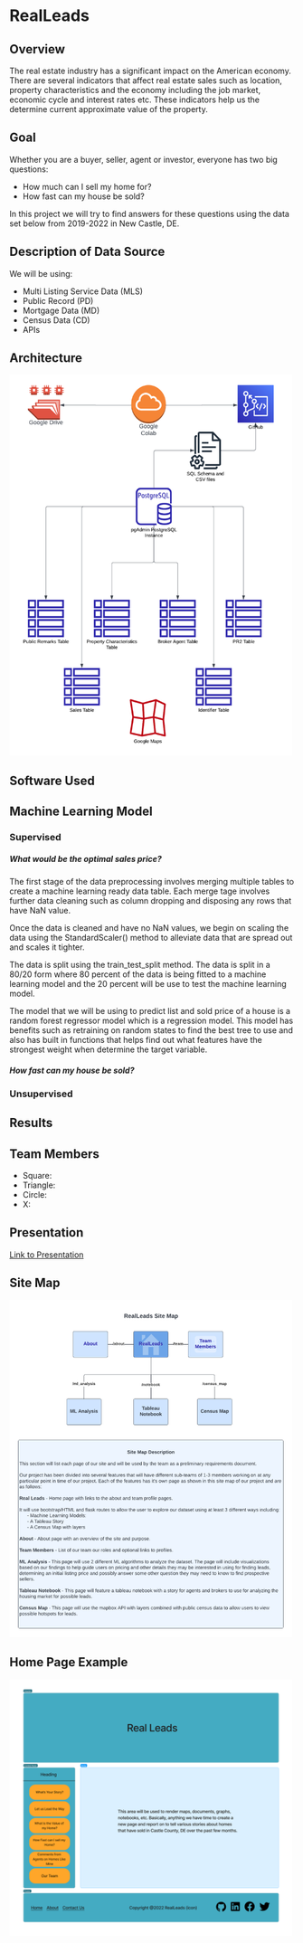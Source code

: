 # RealLeads

## Overview

The real estate industry has a significant impact on the American economy. There are several indicators that affect real estate sales such as location, property characteristics and the economy including the job market, economic cycle and interest rates etc. These indicators help us the determine current approximate value of the property.

## Goal

Whether you are a buyer, seller, agent or investor, everyone has two big questions:

- How much can I sell my home for?
- How fast can my house be sold?

In this project we will try to find answers for these questions using the data set below from 2019-2022 in New Castle, DE.

## Description of Data Source

We will be using:

- Multi Listing Service Data (MLS)
- Public Record (PD)
- Mortgage Data (MD)
- Census Data (CD)
- APIs

## Architecture

<img src="./static/images/architecture.png" alt="RealLeads Architecture Diagram" width="500"/>

## Software Used

## Machine Learning Model

### Supervised

##### What would be the optimal sales price?

The first stage of the data preprocessing involves merging multiple tables to create a machine learning ready data table. Each merge tage involves further data cleaning such as column dropping and disposing any rows that have NaN value.

Once the data is cleaned and have no NaN values, we begin on scaling the data using the StandardScaler() method to alleviate data that are spread out and scales it tighter.

The data is split using the train_test_split method. The data is split in a 80/20 form where 80 percent of the data is being fitted to a machine learning model and the 20 percent will be use to test the machine learning model.

The model that we will be using to predict list and sold price of a house is a random forest regressor model which is a regression model. This model has benefits such as retraining on random states to find the best tree to use and also has built in functions 
that helps find out what features have the strongest weight when determine the target variable.

##### How fast can my house be sold?

### Unsupervised

## Results

## Team Members

- Square:
- Triangle:
- Circle:
- X:

## Presentation
[Link to Presentation](https://www.canva.com/design/DAFT70_iCEI/dEdaMSujGwRQv8tqX6JlCQ/view?utm_content=DAFT70_iCEI&utm_campaign=designshare&utm_medium=link&utm_source=publishsharelink)

## Site Map

<img src="./static/images/site_map.png" alt="Site Map Diagram" width="500"/>

## Home Page Example

<img src="./static/images/home_page_example.png" alt="Sample Home Page" width="500"/>

